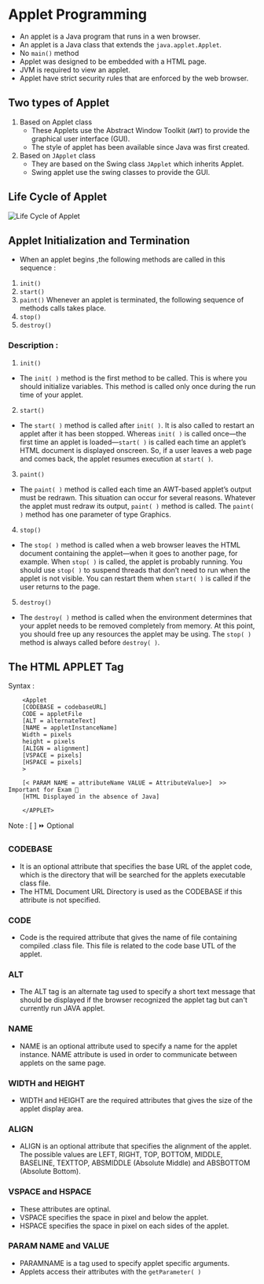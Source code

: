# Applet Programming

- An applet is a Java program that runs in a wen browser.
- An applet is a Java class that extends the ```java.applet.Applet```.
- No ```main()``` method
- Applet was designed to be embedded with a HTML page.
- JVM is required to view an applet.
- Applet have strict security rules that are enforced by the web browser.

## Two types of Applet

1. Based on Applet class
   - These Applets use the Abstract Window Toolkit (```AWT```) to provide the graphical user interface (GUI).
   - The style of applet has been available since Java was first created.
2. Based on ```JApplet``` class
    - They are based on the Swing class ```JApplet``` which inherits Applet.
    - Swing applet use the swing classes to provide the GUI.

## Life Cycle of Applet

![Life Cycle of Applet](http://www.startertutorials.com/corejava/wp-content/uploads/2016/02/applet-life-cycle.png)

## Applet Initialization and Termination
- When an applet begins ,the following methods are called in this sequence :
1. ```init()```
2. ```start()```
3. ```paint()```
Whenever an applet is terminated, the following sequence of methods calls takes place.
4. ```stop()```
5. ```destroy()```

### Description :

1. ```init()```
- The ```init( )``` method is the first method to be called. This is where you should initialize variables. This method is called only once during the run time of your applet.

2. ```start()```
- The ```start( )``` method is called after ```init( )```. It is also called to restart an applet after it has been stopped. Whereas ```init( )``` is called once—the first time an applet is loaded—```start( )``` is called each time an applet’s HTML document is displayed onscreen. So, if a user leaves a web page and comes back, the applet resumes execution at ```start( )```.

3. ```paint()```
- The ```paint( )``` method is called each time an AWT-based applet’s output must be redrawn. This situation can occur for several reasons. Whatever the applet must redraw its output, ```paint( )``` method is called. The ```paint( )``` method has one parameter of type Graphics.

4. ```stop()```
- The ```stop( )``` method is called when a web browser leaves the HTML document containing the applet—when it goes to another page, for example. When ```stop( )``` is called, the applet  is probably running. You should use ```stop( )``` to suspend threads that don’t need to run when the applet is not visible. You can restart them when ```start( )``` is called if the user returns to the page.

5. ```destroy()```
- The ```destroy( )``` method is called when the environment determines that your applet needs to be removed completely from memory. At this point, you should free up any resources the applet may be using. The ```stop( )``` method is always called before ```destroy( )```.

## The HTML APPLET Tag

Syntax :

        <Applet
        [CODEBASE = codebaseURL]
        CODE = appletFile
        [ALT = alternateText]
        [NAME = appletInstanceName]
        Width = pixels
        height = pixels
        [ALIGN = alignment]
        [VSPACE = pixels]
        [HSPACE = pixels]
        >

        [< PARAM NAME = attributeName VALUE = AttributeValue>]  >> Important for Exam 💯
        [HTML Displayed in the absence of Java]

        </APPLET>

Note : [ ] ⏩ Optional

### **CODEBASE**
- It is an optional attribute that specifies the base URL of the applet code, which is the directory that will be searched for the applets executable class file.
- The HTML Document URL Directory is used as the CODEBASE if this attribute is not specified.

### **CODE**
- Code is the required attribute that gives the name of file containing compiled .class file. This file is related to the code base UTL of the applet.


### **ALT**
- The ALT tag is an alternate tag used to specify a short text message that should be displayed if the browser recognized the applet tag but can't currently run JAVA applet.

### **NAME**
- NAME is an optional attribute used to specify a name for the applet instance. NAME attribute is used in order to communicate between applets on the same page.

### **WIDTH and HEIGHT**
- WIDTH and HEIGHT are the required attributes that gives the size of the applet display area.
  
### **ALIGN**
- ALIGN is an optional attribute that specifies the alignment of the applet. The possible values are LEFT, RIGHT, TOP, BOTTOM, MIDDLE, BASELINE, TEXTTOP, ABSMIDDLE (Absolute Middle) and ABSBOTTOM (Absolute Bottom).

### **VSPACE and HSPACE**
- These attributes are optinal. 
- VSPACE specifies the space in pixel and below the applet.
- HSPACE specifies the space in pixel on each sides of the applet.

### **PARAM NAME and VALUE**
- PARAMNAME is a tag used to specify applet specific arguments.
- Applets access their attributes with the ```getParameter( )``` 


